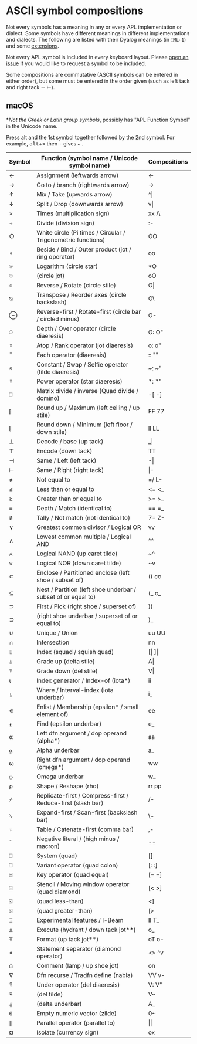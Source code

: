 # ASCII symbol compositions
Not every symbols has a meaning in any or every APL implementation or dialect. Some symbols have different meanings in different implementations and dialects. The following are listed with their Dyalog meanings (in `⎕ML←1`) and some [extensions](https://github.com/abrudz/dyalog-apl-extended).

Not every APL symbol is included in every keyboard layout. Please [open an issue](https://github.com/abrudz/Kbd/issues/new) if you would like to request a symbol to be included.

Some compositions are commutative (ASCII symbols can be entered in either order), but some must be entered in the order given (such as left tack and right tack ⊣ ⊢).

## macOS
\**Not the Greek or Latin group symbols*, possibly has "APL Function Symbol" in the Unicode name.

Press alt and the 1st symbol together followed by the 2nd symbol. For example, <kbd>alt</kbd>+<kbd>&lt;</kbd> then <kbd>-</kbd> gives `←` .

| Symbol | Function (symbol name / Unicode symbol name) | Compositions |
| --- | --- | --- |
| ← | Assignment (leftwards arrow) | <- |
| → | Go to / branch (rightwards arrow) | -> |
| ↑ | Mix / Take (upwards arrow) | ^\| |
| ↓ | Split / Drop (downwards arrow) | v\| |
| × | Times (multiplication sign) | xx /\\ |
| ÷ | Divide (division sign) | :- |
| ○ | White circle (Pi times / Circular / Trigonometric functions) | OO |
| ∘ | Beside / Bind / Outer product (jot / ring operator) | oo |
| ⍟ | Logarithm (circle star) | *O |
| ⌾ | (circle jot) | oO |
| ⌽ | Reverse / Rotate (circle stile) | O\| |
| ⍉ | Transpose / Reorder axes (circle backslash) | O\ |
| ⊖ | Reverse-first / Rotate-first (circle bar / circled minus) | O- |
| ⍥ | Depth / Over operator (circle diaeresis) | O: O" |
| ⍤ | Atop / Rank operator (jot diaeresis)  | o: o" |
| ¨ | Each operator (diaeresis) | :: "" |
| ⍨ | Constant / Swap / Selfie operator (tilde diaeresis) | ~: ~" |
| ⍣ | Power operator (star diaeresis) | *: *" |
| ⌹ | Matrix divide / inverse (Quad divide / domino) | -\[ -\] |
| ⌈ | Round up / Maximum (left ceiling / up stile) | FF 77 |
| ⌊ | Round down / Minimum (left floor / down stile) | ll LL |
| ⊥ | Decode / base (up tack) | _\| |
| ⊤ | Encode (down tack) | TT |
| ⊣ | Same / Left (left tack) | -\| |
| ⊢ | Same / Right (right tack) | \|- |
| ≠ | Not equal to | =/ L- |
| ≤ | Less than or equal to | <= <_ |
| ≥ | Greater than or equal to | >= >_ |
| ≡ | Depth / Match (identical to) | == =_ |
| ≢ | Tally / Not match (not identical to) | 7= Z- |
| ∨ | Greatest common divisor / Logical OR | vv |
| ∧ | Lowest common multiple / Logical AND | ^^ |
| ⍲ | Logical NAND (up caret tilde) | ~^ |
| ⍱ | Logical NOR (down caret tilde) | ~v |
| ⊂ | Enclose / Partitioned enclose (left shoe / subset of) | (( cc |
| ⊆ | Nest / Partition (left shoe underbar / subset of or equal to) | (_ c_ |
| ⊃ | First / Pick (right shoe / superset of) | )) |
| ⊇ | (right shoe underbar / superset of or equal to) | )_ |
| ∪ | Unique / Union | uu UU |
| ∩ | Intersection | nn |
| ⌷ | Index (squad / squish quad) | \[\| \]\| |
| ⍋ | Grade up (delta stile) | A\| |
| ⍒ | Grade down (del stile) | V\| |
| ⍳ | Index generator / Index-of (iota\*) | ii |
| ⍸ | Where / Interval-index (iota underbar) | i_ |
| ∊ | Enlist / Membership (epsilon\* / small element of) | ee |
| ⍷ | Find (epsilon underbar) | e_ |
| ⍺ | Left dfn argument / dop operand (alpha\*) | aa |
| ⍶ | Alpha underbar | a_ |
| ⍵ | Right dfn argument / dop operand (omega\*) | ww |
| ⍹ | Omega underbar | w_ |
| ⍴ | Shape / Reshape (rho) | rr pp |
| ⌿ | Replicate-first / Compress-first / Reduce-first (slash bar) | /- |
| ⍀ | Expand-first / Scan-first (backslash bar) | \\- |
| ⍪ | Table / Catenate-first (comma bar) | ,- |
| ¯ | Negative literal / (high minus / macron) | -- |
| ⎕ | System (quad) | \[\] |
| ⍠ | Variant operator (quad colon) | \[: :\] |
| ⌸ | Key operator (quad equal) | \[= =\] |
| ⌺ | Stencil / Moving window operator (quad diamond) | \[< >\] |
| ⍃ | (quad less-than)  | <] |
| ⍄ | (quad greater-than) | \[> |
| ⌶ | Experimental features / I-Beam | II T_ |
| ⍎ | Execute (hydrant / down tack jot\*\*) | o_ |
| ⍕ | Format (up tack jot\*\*) | oT o- |
| ⋄ | Statement separator (diamond operator) | <> ^v |
| ⍝ | Comment (lamp / up shoe jot) | on |
| ∇ | Dfn recurse / Tradfn define (nabla) | VV v- |
| ⍢ | Under operator (del diaeresis) | V: V" |
| ⍫ | (del tilde) | V~ |
| ⍙ | (delta underbar) | A_ |
| ⍬ | Empty numeric vector (zilde) | 0~ |
| ∥ | Parallel operator (parallel to) | \|\| |
| ¤ | Isolate (currency sign) | ox |
